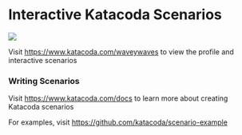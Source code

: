 # Interactive Katacoda Scenarios

[![](http://shields.katacoda.com/katacoda/waveywaves/count.svg)](https://www.katacoda.com/waveywaves "Get your profile on Katacoda.com")

Visit https://www.katacoda.com/waveywaves to view the profile and interactive scenarios

### Writing Scenarios
Visit https://www.katacoda.com/docs to learn more about creating Katacoda scenarios

For examples, visit https://github.com/katacoda/scenario-example
